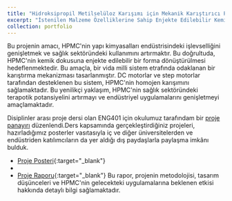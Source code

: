 ```yaml
---
title: "Hidroksipropil Metilselüloz Karışımı için Mekanik Karıştırıcı Projesi"
excerpt: "İstenilen Malzeme Özelliklerine Sahip Enjekte Edilebilir Kemik Grefti Hidroksipropil Metilselüloz (HPMC) Çözeltisi Hazırlamak İçin Karışım Mekanizması Tasarımı<br/><img src='/images/IMG_20240125_164131.jpg'>"
collection: portfolio
---
```



Bu projenin amacı, HPMC'nin yapı kimyasalları endüstrisindeki işlevselliğini genişletmek ve sağlık sektöründeki kullanımını artırmaktır. Bu doğrultuda, HPMC'nin kemik dokusuna enjekte edilebilir bir forma dönüştürülmesi hedeflenmektedir. Bu amaçla, bir vida milli sistem etrafında odaklanan bir karıştırma mekanizması tasarlanmıştır. DC motorlar ve step motorlar tarafından desteklenen bu sistem, HPMC'nin homojen karışımını sağlamaktadır. Bu yenilikçi yaklaşım, HPMC'nin sağlık sektöründeki terapotik potansiyelini artırmayı ve endüstriyel uygulamalarını genişletmeyi amaçlamaktadır.

Disiplinler arası proje dersi olan ENG401 için okulumuz tarafındam bir [proje panayırı](/images/eng_panayır.jpg) düzenlendi.Ders kapsamında gerçekleştirdiğiniz projeleri, hazırladığımız posterler vasıtasıyla iç ve diğer üniversitelerden ve endüstriden katılımcıların da yer aldığı dış paydaşlarla paylaşma imkânı bulduk.
 * [Proje Posteri](/files/POSTER_5_ENG.pdf){:target="_blank"}
 * 
 * [Proje Raporu](/files/Aytekin_Dönmez_ENG401_FINAL_REPORT.pdf){:target="_blank"} Bu rapor, projenin metodolojisi, tasarım düşünceleri ve HPMC'nin gelecekteki uygulamalarına beklenen etkisi hakkında detaylı bilgi sağlamaktadır.
 
